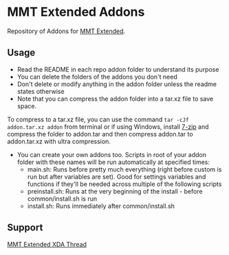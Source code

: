 # MMT Extended Addons
Repository of Addons for [MMT Extended](https://github.com/Zackptg5/MMT-Extended).

## Usage
- Read the README in each repo addon folder to understand its purpose
- You can delete the folders of the addons you don't need
- Don't delete or modify anything in the addon folder unless the readme states otherwise
- Note that you can compress the addon folder into a tar.xz file to save space.

To compress to a tar.xz file, you can use the command `tar -cJf addon.tar.xz addon` from terminal or if using Windows, install [7-zip](https://www.7-zip.org/download.html) and compress the folder to addon.tar and then compress addon.tar to addon.tar.xz with ultra compression.

- You can create your own addons too. Scripts in root of your addon folder with these names will be run automatically at specified times:
  - main.sh: Runs before pretty much everything (right before custom is run but after variables are set). Good for settings variables and functions if they'll be needed across multiple of the following scripts
  - preinstall.sh: Runs at the very beginning of the install - before common/install.sh is run
  - install.sh: Runs immediately after common/install.sh

## Support
[MMT Extended XDA Thread](https://forum.xda-developers.com/apps/magisk/magisk-module-template-extended-mmt-ex-t4029819)

